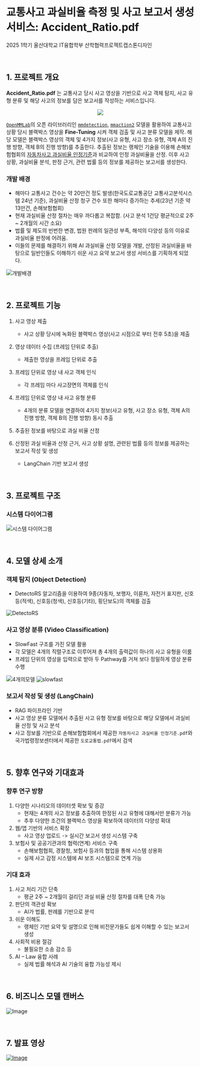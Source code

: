 # 교통사고 과실비율 측정 및 사고 보고서 생성 서비스: Accident_Ratio.pdf

2025 1학기 울산대학교 IT융합학부 산학협력프로젝트캡스톤디자인

<br>

## 1. 프로젝트 개요

**Accident_Ratio.pdf** 는 교통사고 당시 사고 영상을 기반으로 사고 객체 탐지, 사고 유형 분류 및 해당 사고의 정보를 담은 보고서를 작성하는 서비스입니다. 

<div align="center">
    <img src = "https://github.com/user-attachments/assets/fff7e419-658b-4a4d-b03f-255f28791286">
</div>

[`OpenMMLab`](https://github.com/open-mmlab)의 오픈 라이브러리인 [`mmdetection`](https://github.com/open-mmlab/mmdetection), [`mmaction2`](https://github.com/open-mmlab/mmaction2) 모델을 활용하여 교통사고 상황 당시 블랙박스 영상을 **Fine-Tuning** 시켜 객체 검출 및 사고 분류 모델을 제작. 해당 모델은 블랙박스 영상의 객체 및 4가지 정보(사고 유형, 사고 장소 유형, 객체 A의 진행 방향, 객체 B의 진행 방향)를 추출한다. 추출된 정보는 랭체인 기술을 이용해 손해보험협회의 [자동차사고 과실비율 인정기준](https://accident.knia.or.kr/index)과 비교하여 인정 과실비율을 산정. 이후 사고 상황, 과실비율 분석, 판정 근거, 관련 법률 등의 정보를 제공하는 보고서를 생성한다.

### 개발 배경

- 해마다 교통사고 건수는 약 20만건 정도 발생(한국도로교통공단 교통사고분석시스템 24년 기준), 과실비율 산정 청구 건수 또한 해마다 증가하는 추세(23년 기준 약 13만건, 손해보험협회)
- 현재 과실비율 산정 절차는 매우 까다롭고 복잡함. (사고 분석 1건당 평균적으로 2주 ~ 2개월의 시간 소요)
- 법률 및 제도의 빈번한 변경, 법원 판례의 일관성 부족, 해석의 다양성 등의 이유로 과실비율 판정에 어려움.
- 이들의 문제를 해결하기 위해 AI 과실비율 산정 모델을 개발, 산정된 과실비율을 바탕으로 일반인들도 이해하기 쉬운 사고 요약 보고서 생성 서비스를 기획하게 되었다.

![개발배경](https://github.com/user-attachments/assets/92e6bfb2-f473-4773-b942-ad84be4fd7a9)

<br>

## 2. 프로젝트 기능

1. 사고 영상 제출
    - 사고 상황 당시에 녹화된 블랙박스 영상(사고 시점으로 부터 전후 5초)을 제출

2. 영상 데이터 수집 (프레임 단위로 추출)
    - 제출한 영상을 프레임 단위로 추출

3. 프레임 단위로 영상 내 사고 객체 인식
    - 각 프레임 마다 사고장면의 객체를 인식

4. 프레임 단위로 영상 내 사고 유형 분류
    - 4개의 분류 모델을 연결하여 4가지 정보(사고 유형, 사고 장소 유형, 객체 A의 진행 방향, 객체 B의 진행 방향) 동시 추출

5. 추출된 정보를 바탕으로 과실 비율 산정

6. 산정된 과실 비율과 산정 근거, 사고 상황 설명, 관련된 법률 등의 정보를 제공하는 보고서 작성 및 생성
    - LangChain 기반 보고서 생성

<br>

## 3. 프로젝트 구조

### 시스템 다이어그램

![시스템 다이어그램](https://github.com/user-attachments/assets/96b8c8d1-05c9-41cb-adfa-b8cea50ab252)

<br>

## 4. 모델 상세 소개

### 객체 탐지 (Object Detection)
- DetectoRS 알고리즘을 이용하여 9종(자동차, 보행자, 이륜차, 자전거 표지판, 신호등(적색), 신호등(청색), 신호등(기타), 횡단보도)의 객체를 검출

![DetectoRS](https://github.com/user-attachments/assets/c40c901e-6b36-40fe-8368-f93ce2256cb2)

### 사고 영상 분류 (Video Classification)
- SlowFast 구조를 가진 모델 활용
- 각 모델은 4개의 직렬구조로 이루어져 총 4개의 출력값이 하나의 사고 유형을 이룸
- 프레임 단위의 영상을 입력으로 받아 두 Pathway를 거쳐 보다 정밀하게 영상 분류 수행

![4개의모델](https://github.com/user-attachments/assets/9268916b-324b-44d6-98bd-9614011b9245)
![slowfast](https://github.com/user-attachments/assets/3bfce42c-3959-4aab-b016-d5b0fbfaa396)

### 보고서 작성 및 생성 (LangChain)
- RAG 파이프라인 기반
- 사고 영상 분류 모델에서 추출된 사고 유형 정보를 바탕으로 해당 모델에서 과실비율 산정 및 사고 분석
- 사고 정보를 기반으로 손해보험협회에서 제공한 `자동차사고 과실비율 인정기준.pdf`와 국가법령정보센터에서 제공한 `도로교통법.pdf`에서 검색

<br>

## 5. 향후 연구와 기대효과

### 향후 연구 방향

1. 다양한 시나리오의 데이터셋 확보 및 증강
    - 현재는 4개의 사고 정보를 추출하여 한정된 사고 유형에 대해서만 분류가 가능
    - 추후 다양한 조건의 블랙박스 영상을 확보하여 데이터의 다양성 확대
2. 웹/앱 기반의 서비스 확장
    - 사고 영상 업로드 -> 실시간 보고서 생성 시스템 구축
3. 보험사 및 공공기관과의 협력(연계) 서비스 구축
    - 손해보험협회, 경찰청, 보험사 등과의 협업을 통해 시스템 상용화
    - 실제 사고 감정 시스템에 AI 보조 시스템으로 연계 가능

### 기대 효과

1. 사고 처리 기간 단축
    - 평균 2주 ~ 2개월이 걸리던 과실 비율 산정 절차를 대폭 단축 가능
2. 판단의 객관성 확보
    - AI가 법률, 판례를 기반으로 분석
3. 쉬운 이해도
    - 랭체인 기반 요약 및 설명으로 인해 비전문가들도 쉽게 이해할 수 있는 보고서 생성
4. 사회적 비용 절감
    - 불필요한 소송 감소 등
5. AI – Law 융합 사례
    - 실제 법률 해석과 AI 기술의 융합 가능성 제시

<br>

## 6. 비즈니스 모델 캔버스

![Image](https://github.com/user-attachments/assets/5ac6f13f-95a6-495d-b7f6-b14749c3d558)

<br>

## 7. 발표 영상

[![Image](https://github.com/user-attachments/assets/9e3ff12d-50eb-4bfa-8f47-d1e2d7730530)](https://www.youtube.com/watch?v=X27lDOch1pk&feature=youtu.be)